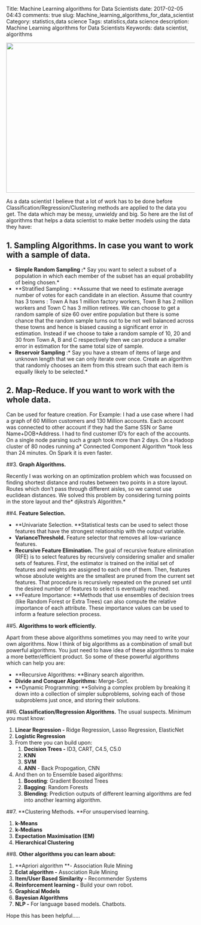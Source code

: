 Title: Machine Learning algorithms for Data Scientists
date:  2017-02-05 04:43
comments: true
slug: Machine_learning_algorithms_for_data_scientist
Category: statistics,data science
Tags:  statistics,data science
description: Machine Learning algorithms for Data Scientists
Keywords: data scientist, algorithms

<div style="margin-top: 9px; margin-bottom: 10px;">
<center><img src="/images/mlago_fords.png"  height="400" width="600" ></center>
</div>


As a data scientist I believe that a lot of work has to be done before Classification/Regression/Clustering methods are applied to the data you get. The data which may be messy, unwieldy and big. So here are the list of algorithms that helps a data scientist to make better models using the data they have:

## 1. Sampling Algorithms. In case you want to work with a sample of data.

- **Simple Random Sampling :*** Say you want to select a subset of a population in which each member of the subset has an equal probability of being chosen.*
- **Stratified Sampling : **Assume that we need to estimate average number of votes for each candidate in an election. Assume that country has 3 towns : Town A has 1 million factory workers, Town B has 2 million workers and Town C has 3 million retirees. We can choose to get a random sample of size 60 over entire population but there is some chance that the random sample turns out to be not well balanced across these towns and hence is biased causing a significant error in estimation. Instead if we choose to take a random sample of 10, 20 and 30 from Town A, B and C respectively then we can produce a smaller error in estimation for the same total size of sample.
- **Reservoir Sampling** :* Say you have a stream of items of large and unknown length that we can only iterate over once. Create an algorithm that randomly chooses an item from this stream such that each item is equally likely to be selected.*


## 2. **Map-Reduce. If you want to work with the whole data**.

Can be used for feature creation. For Example: I had a use case where I had a graph of 60 Million customers and 130 Million accounts. Each account was connected to other account if they had the Same SSN or Same Name+DOB+Address. I had to find customer ID’s for each of the accounts. On a single node parsing such a graph took more than 2 days. On a Hadoop cluster of 80 nodes running a* Connected Component Algorithm *took less than 24 minutes. On Spark it is even faster.



##3. **Graph Algorithms.**

Recently I was working on an optimization problem which was focussed on finding shortest distance and routes between two points in a store layout. Routes which don’t pass through different aisles, so we cannot use euclidean distances. We solved this problem by considering turning points in the store layout and the* djikstra’s Algorithm.*

<script src="//z-na.amazon-adsystem.com/widgets/onejs?MarketPlace=US&adInstanceId=c4ca54df-6d53-4362-92c0-13cb9977639e"></script>

##4. **Feature Selection.**

- **Univariate Selection. **Statistical tests can be used to select those features that have the strongest relationship with the output variable.
- **VarianceThreshold.** Feature selector that removes all low-variance features.
- **Recursive Feature Elimination.** The goal of recursive feature elimination (RFE) is to select features by recursively considering smaller and smaller sets of features. First, the estimator is trained on the initial set of features and weights are assigned to each one of them. Then, features whose absolute weights are the smallest are pruned from the current set features. That procedure is recursively repeated on the pruned set until the desired number of features to select is eventually reached.
- **Feature Importance: **Methods that use ensembles of decision trees (like Random Forest or Extra Trees) can also compute the relative importance of each attribute. These importance values can be used to inform a feature selection process.



##5. **Algorithms to work efficiently.**

Apart from these above algorithms sometimes you may need to write your own algorithms. Now I think of big algorithms as a combination of small but powerful algorithms. You just need to have idea of these algorithms to make a more better/efficient product. So some of these powerful algorithms which can help you are:
- **Recursive Algorithms: **Binary search algorithm.
- **Divide and Conquer Algorithms:** Merge-Sort.
- **Dynamic Programming: **Solving a complex problem by breaking it down into a collection of simpler subproblems, solving each of those subproblems just once, and storing their solutions.



##6. **Classification/Regression Algorithms.** The usual suspects. Minimum you must know:

1. **Linear Regression -** Ridge Regression, Lasso Regression, ElasticNet
2. **Logistic Regression**
3. From there you can build upon:
    1. **Decision Trees -** ID3, CART, C4.5, C5.0
    2. **KNN**
    3. **SVM**
    4. **ANN** - Back Propogation, CNN
4. And then on to Ensemble based algorithms:
    1. **Boosting**: Gradient Boosted Trees
    2. **Bagging**: Random Forests
    3. **Blending**: Prediction outputs of different learning algorithms are fed into another learning algorithm.



##7. **Clustering Methods. **For unsupervised learning.

1. **k-Means**
2. **k-Medians**
3. **Expectation Maximisation (EM)**
4. **Hierarchical Clustering**



##8. **Other algorithms you can learn about:**

1. **Apriori algorithm **- Association Rule Mining
2. **Eclat algorithm -** Association Rule Mining
3. **Item/User Based Similarity -** Recommender Systems
4. **Reinforcement learning -** Build your own robot.
5. **Graphical Models**
6. **Bayesian Algorithms**
7. **NLP -** For language based models. Chatbots.

Hope this has been helpful.....
